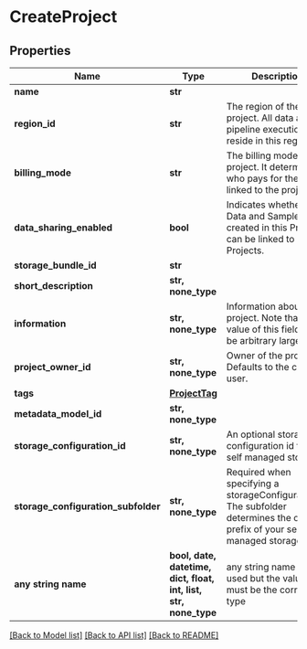 # CreateProject


## Properties
Name | Type | Description | Notes
------------ | ------------- | ------------- | -------------
**name** | **str** |  | 
**region_id** | **str** | The region of the project. All data and pipeline executions will reside in this region. | 
**billing_mode** | **str** | The billing mode of the project. It determines who pays for the costs linked to the project. | 
**data_sharing_enabled** | **bool** | Indicates whether the Data and Samples created in this Project can be linked to other Projects. | 
**storage_bundle_id** | **str** |  | 
**short_description** | **str, none_type** |  | [optional] 
**information** | **str, none_type** | Information about the project. Note that the value of this field can be arbitrary large. | [optional] 
**project_owner_id** | **str, none_type** | Owner of the project. Defaults to the current user. | [optional] 
**tags** | [**ProjectTag**](ProjectTag.md) |  | [optional] 
**metadata_model_id** | **str, none_type** |  | [optional] 
**storage_configuration_id** | **str, none_type** | An optional storage configuration id to have self managed storage. | [optional] 
**storage_configuration_subfolder** | **str, none_type** | Required when specifying a storageConfigurationId. The subfolder determines the object prefix of your self managed storage. | [optional] 
**any string name** | **bool, date, datetime, dict, float, int, list, str, none_type** | any string name can be used but the value must be the correct type | [optional]

[[Back to Model list]](../README.md#documentation-for-models) [[Back to API list]](../README.md#documentation-for-api-endpoints) [[Back to README]](../README.md)


